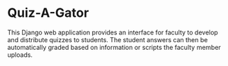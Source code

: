 # Quiz-A-Gator

This Django web application provides an interface for faculty to develop and
distribute quizzes to students. The student answers can then be
automatically graded based on information or scripts the faculty member
uploads.
